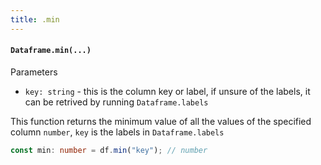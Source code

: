 ```yaml
---
title: .min
---
```


#### `Dataframe.min(...)`
Parameters

- `key: string` - this is the column key or label, if unsure of the labels, it can be retrived by running `Dataframe.labels`

This function returns the minimum value of all the values of the specified column `number`, `key` is the labels in `Dataframe.labels`

```typescript
const min: number = df.min("key"); // number
```